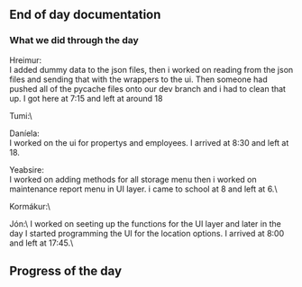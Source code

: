 ## End of day documentation

### What we did through the day 
Hreimur:\
I added dummy data to the json files, then i worked on reading from the json files and sending that with the wrappers to the ui. Then someone had pushed all of the pycache files onto our dev branch and i had to clean that up. I got here at 7:15 and left at around 18

Tumi:\

Daníela:\
I worked on the ui for propertys and employees. I arrived at 8:30 and left at 18.


Yeabsire:\
I worked on adding methods for all storage menu then i worked on maintenance report menu in UI layer. i came to school at 8 and left at 6.\

Kormákur:\


Jón:\ I worked on seeting up the functions for the UI layer and later in the day I started programming the UI for the location options. I arrived at 8:00 and left at 17:45.\

## Progress of the day
